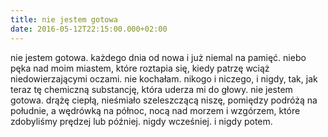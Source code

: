 ```yaml
---
title: nie jestem gotowa
date: 2016-05-12T22:15:00.000+02:00
---
```

nie jestem gotowa. każdego dnia od nowa i już niemal na pamięć. niebo pęka nad moim miastem, które roztapia się, kiedy patrzę wciąż niedowierzającymi oczami. nie kochałam. nikogo i niczego, i nigdy, tak, jak teraz tę chemiczną substancję, która uderza mi do głowy. nie jestem gotowa. drążę ciepłą, nieśmiało szeleszczącą niszę, pomiędzy podróżą na południe, a wędrówką na północ, nocą nad morzem i wzgórzem, które zdobyliśmy prędzej lub później. nigdy wcześniej. i nigdy potem.
